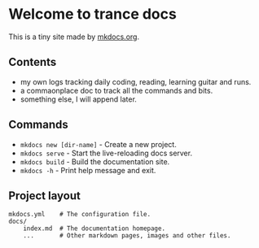 # Welcome to trance docs

This is a tiny site made by [mkdocs.org](https://www.mkdocs.org).

## Contents

* my own logs tracking daily coding, reading, learning guitar and runs.
* a commaonplace doc to track all the commands and bits. 
* something else, I will append later.

## Commands

* `mkdocs new [dir-name]` - Create a new project.
* `mkdocs serve` - Start the live-reloading docs server.
* `mkdocs build` - Build the documentation site.
* `mkdocs -h` - Print help message and exit.

## Project layout

    mkdocs.yml    # The configuration file.
    docs/
        index.md  # The documentation homepage.
        ...       # Other markdown pages, images and other files.
